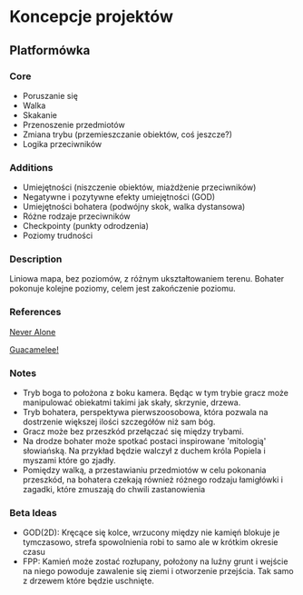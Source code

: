 # Koncepcje projektów

## Platformówka

### Core
  * Poruszanie się
  * Walka
  * Skakanie
  * Przenoszenie przedmiotów
  * Zmiana trybu (przemieszczanie obiektów, coś jeszcze?)
  * Logika przeciwników
### Additions
  * Umiejętności (niszczenie obiektów, miażdżenie przeciwników)
  * Negatywne i pozytywne efekty umiejętności (GOD)
  * Umiejętności bohatera (podwójny skok, walka dystansowa)
  * Różne rodzaje przeciwników
  * Checkpointy (punkty odrodzenia)
  * Poziomy trudności
### Description

Liniowa mapa, bez poziomów, z różnym ukształtowaniem terenu.
Bohater pokonuje kolejne poziomy, celem jest zakończenie poziomu.

### References
[Never Alone](https://store.steampowered.com/app/295790/Never_Alone_Kisima_Ingitchuna/)

[Guacamelee!](https://store.steampowered.com/app/275390/Guacamelee_Super_Turbo_Championship_Edition/)

### Notes
  * Tryb boga to położona z boku kamera. Będąc w tym trybie gracz może manipulować obiekatmi takimi jak skały, skrzynie, drzewa.
  * Tryb bohatera, perspektywa pierwszoosobowa, która pozwala na dostrzenie większej ilości szczegółów niż sam bóg. 
  * Gracz może bez przeszkód przełączać się między trybami.
  * Na drodze bohater może spotkać postaci inspirowane 'mitologią' słowiańską. Na przykład będzie walczył z duchem króla Popiela i myszami które go zjadły.
  * Pomiędzy walką, a przestawianiu przedmiotów w celu pokonania przeszkód, na bohatera czekają również różnego rodzaju łamigłówki i zagadki, które zmuszają do chwili zastanowienia

### Beta Ideas
  * GOD(2D): Kręcące się kolce, wrzucony między nie kamięń blokuje je tymczasowo, strefa spowolnienia robi to samo ale w krótkim okresie czasu
  * FPP: Kamień może zostać rozłupany, położony na luźny grunt i wejście na niego powoduje zawalenie się ziemi i otworzenie przejścia. Tak samo z drzewem które będzie uschnięte.